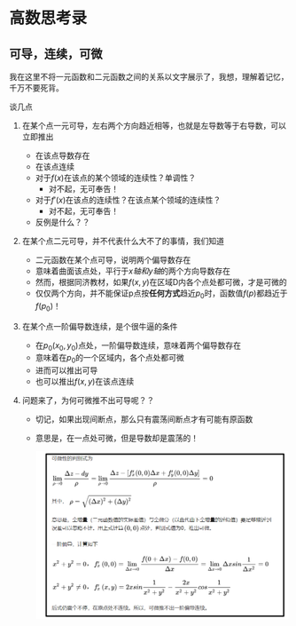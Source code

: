# 高数思考录

## 可导，连续，可微

我在这里不将一元函数和二元函数之间的关系以文字展示了，我想，理解着记忆，千万不要死背。

谈几点

1. 在某个点一元可导，左右两个方向趋近相等，也就是左导数等于右导数，可以立即推出

    - 在该点导数存在
    - 在该点连续
    - 对于$f(x)$在该点的某个领域的连续性？单调性？
        - 对不起，无可奉告！
    - 对于$f'(x)$在该点的连续性？在该点某个领域的连续性？
        - 对不起，无可奉告！
    - 反例是什么？？

2. 在某个点二元可导，并不代表什么大不了的事情，我们知道

    - 二元函数在某个点可导，说明两个偏导数存在
    - 意味着曲面该点处，平行于$x轴和y轴$的两个方向导数存在
    - 然而，根据同济教材，如果$f(x, y)$在区域D内各个点处都可微，才是可微的
    - 仅仅两个方向，并不能保证p点按**任何方式**趋近$p_0$时，函数值$f(p)$都趋近于$f(p_0)$！

3. 在某个点一阶偏导数连续，是个很牛逼的条件

    - 在$p_0(x_0, y_0)$点处，一阶偏导数连续，意味着两个偏导数存在
    - 意味着在$p_0$的一个区域内，各个点处都可微
    - 进而可以推出可导
    - 也可以推出$f(x, y)$在该点连续

4. 问题来了，为何可微推不出可导呢？？

    - 切记，如果出现间断点，那么只有震荡间断点才有可能有原函数

    - 意思是，在一点处可微，但是导数却是震荡的！

        ![image-20220423203415595](https://raw.githubusercontent.com/cmy-hhxx/cloudpic/main/img/image-20220423203415595.png)
